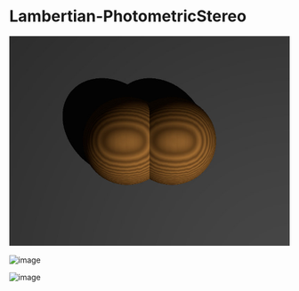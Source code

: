 # Lambertian-PhotometricStereo


![image](https://github.com/elerac/Lambertian-PhotometricStereo/blob/manuscript/target.jpg)


![image](https://github.com/elerac/Lambertian-PhotometricStereo/blob/manuscript/normal.jpg)


![image](https://github.com/elerac/Lambertian-PhotometricStereo/blob/manuscript/albedo.jpg)
